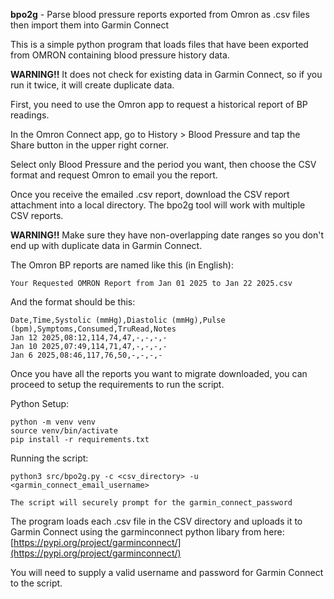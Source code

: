 **bpo2g** - Parse blood pressure reports exported from Omron as .csv files then import them into Garmin Connect

This is a simple python program that loads files that have been exported from OMRON containing blood pressure history data.

**WARNING!!** It does not check for existing data in Garmin Connect, so if you run it twice, it will create duplicate data.

First, you need to use the Omron app to request a historical report of BP readings.

In the Omron Connect app, go to History > Blood Pressure and tap the Share button in the upper right corner.

Select only Blood Pressure and the period you want, then choose the CSV format and request Omron to email you the report.

Once you receive the emailed .csv report, download the CSV report attachment into a local directory.  The bpo2g tool will work with multiple CSV reports.  

**WARNING!!** Make sure they have non-overlapping date ranges so you don't end up with duplicate data in Garmin Connect.

The Omron BP reports are named like this (in English):
```
Your Requested OMRON Report from Jan 01 2025 to Jan 22 2025.csv
```

And the format should be this: 
```
Date,Time,Systolic (mmHg),Diastolic (mmHg),Pulse (bpm),Symptoms,Consumed,TruRead,Notes
Jan 12 2025,08:12,114,74,47,-,-,-,-
Jan 10 2025,07:49,114,71,47,-,-,-,-
Jan 6 2025,08:46,117,76,50,-,-,-,-
```

Once you have all the reports you want to migrate downloaded, you can proceed to setup the requirements to run the script.

Python Setup: 
```
python -m venv venv
source venv/bin/activate
pip install -r requirements.txt
```

Running the script:
```
python3 src/bpo2g.py -c <csv_directory> -u <garmin_connect_email_username>

The script will securely prompt for the garmin_connect_password
```

The program loads each .csv file in the CSV directory and uploads it to Garmin Connect using the garminconnect python libary from here: [https://pypi.org/project/garminconnect/](https://pypi.org/project/garminconnect/)

You will need to supply a valid username and password for Garmin Connect to the script.




